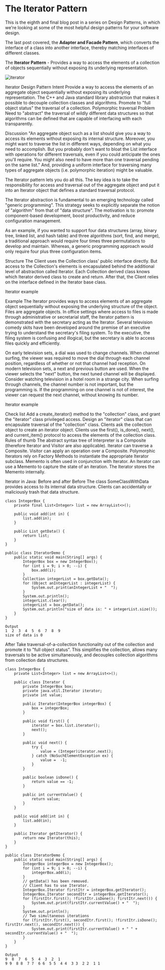 # The Iterator Pattern #

This is the eighth and final blog post in a series on Design Patterns, in which we're looking at some of the most helpful design patterns for your software design.

The last post covered, the **Adapter and Facade Pattern**, which converts the interface of a class into another interface, thereby matching interfaces of different classes.

The **Iterator Pattern** - Provides a way to access the elements of a collection of objects sequentially without exposing its underlying representation.

![iterator](https://user-images.githubusercontent.com/63193195/81504508-9bf45780-92e1-11ea-893e-b742837a3c5b.jpg)

Iterator Design Pattern
Intent
Provide a way to access the elements of an aggregate object sequentially without exposing its underlying representation.
The C++ and Java standard library abstraction that makes it possible to decouple collection classes and algorithms.
Promote to "full object status" the traversal of a collection.
Polymorphic traversal
Problem
Need to "abstract" the traversal of wildly different data structures so that algorithms can be defined that are capable of interfacing with each transparently.

Discussion
"An aggregate object such as a list should give you a way to access its elements without exposing its internal structure. Moreover, you might want to traverse the list in different ways, depending on what you need to accomplish. But you probably don't want to bloat the List interface with operations for different traversals, even if you could anticipate the ones you'll require. You might also need to have more than one traversal pending on the same list." And, providing a uniform interface for traversing many types of aggregate objects (i.e. polymorphic iteration) might be valuable.

The Iterator pattern lets you do all this. The key idea is to take the responsibility for access and traversal out of the aggregate object and put it into an Iterator object that defines a standard traversal protocol.

The Iterator abstraction is fundamental to an emerging technology called "generic programming". This strategy seeks to explicitly separate the notion of "algorithm" from that of "data structure". The motivation is to: promote component-based development, boost productivity, and reduce configuration management.

As an example, if you wanted to support four data structures (array, binary tree, linked list, and hash table) and three algorithms (sort, find, and merge), a traditional approach would require four times three permutations to develop and maintain. Whereas, a generic programming approach would only require four plus three configuration items.

Structure
The Client uses the Collection class' public interface directly. But access to the Collection's elements is encapsulated behind the additional level of abstraction called Iterator. Each Collection derived class knows which Iterator derived class to create and return. After that, the Client relies on the interface defined in the Iterator base class.

Iterator example

Example
The Iterator provides ways to access elements of an aggregate object sequentially without exposing the underlying structure of the object. Files are aggregate objects. In office settings where access to files is made through administrative or secretarial staff, the Iterator pattern is demonstrated with the secretary acting as the Iterator. Several television comedy skits have been developed around the premise of an executive trying to understand the secretary's filing system. To the executive, the filing system is confusing and illogical, but the secretary is able to access files quickly and efficiently.

On early television sets, a dial was used to change channels. When channel surfing, the viewer was required to move the dial through each channel position, regardless of whether or not that channel had reception. On modern television sets, a next and previous button are used. When the viewer selects the "next" button, the next tuned channel will be displayed. Consider watching television in a hotel room in a strange city. When surfing through channels, the channel number is not important, but the programming is. If the programming on one channel is not of interest, the viewer can request the next channel, without knowing its number.

Iterator example

Check list
Add a create_iterator() method to the "collection" class, and grant the "iterator" class privileged access.
Design an "iterator" class that can encapsulate traversal of the "collection" class.
Clients ask the collection object to create an iterator object.
Clients use the first(), is_done(), next(), and current_item() protocol to access the elements of the collection class.
Rules of thumb
The abstract syntax tree of Interpreter is a Composite (therefore Iterator and Visitor are also applicable).
Iterator can traverse a Composite. Visitor can apply an operation over a Composite.
Polymorphic Iterators rely on Factory Methods to instantiate the appropriate Iterator subclass.
Memento is often used in conjunction with Iterator. An Iterator can use a Memento to capture the state of an iteration. The Iterator stores the Memento internally.

Iterator in Java: Before and after
Before
The class SomeClassWithData provides access to its internal data structure. Clients can accidentally or maliciously trash that data structure.
```
class IntegerBox {
    private final List<Integer> list = new ArrayList<>();

    public void add(int in) {
        list.add(in);
    }

    public List getData() {
        return list;
    }
}

public class IteratorDemo {
    public static void main(String[] args) {
        IntegerBox box = new IntegerBox();
        for (int i = 9; i > 0; --i) {
            box.add(i);
        }
        Collection integerList = box.getData();
        for (Object anIntegerList : integerList) {
            System.out.print(anIntegerList + "  ");
        }
        System.out.println();
        integerList.clear();
        integerList = box.getData();
        System.out.println("size of data is: " + integerList.size());
    }
}

Output
1  2  3  4  5  6  7  8  9
size of data is 0

```
After
Take traversal-of-a-collection functionality out of the collection and promote it to "full object status". This simplifies the collection, allows many traversals to be active simultaneously, and decouples collection algorithms from collection data structures.
```
class IntegerBox {
    private List<Integer> list = new ArrayList<>();

    public class Iterator {
        private IntegerBox box;
        private java.util.Iterator iterator;
        private int value;

        public Iterator(IntegerBox integerBox) {
            box = integerBox;
        }

        public void first() {
            iterator = box.list.iterator();
            next();
        }

        public void next() {
            try {
                value = (Integer)iterator.next();
            } catch (NoSuchElementException ex) {
                value =  -1;
            }
        }

        public boolean isDone() {
            return value == -1;
        }

        public int currentValue() {
            return value;
        }
    }

    public void add(int in) {
        list.add(in);
    }

    public Iterator getIterator() {
        return new Iterator(this);
    }
}

public class IteratorDemo {
    public static void main(String[] args) {
        IntegerBox integerBox = new IntegerBox();
        for (int i = 9; i > 0; --i) {
            integerBox.add(i);
        }
        // getData() has been removed.
        // Client has to use Iterator.
        IntegerBox.Iterator firstItr = integerBox.getIterator();
        IntegerBox.Iterator secondItr = integerBox.getIterator();
        for (firstItr.first(); !firstItr.isDone(); firstItr.next()) {
            System.out.print(firstItr.currentValue() + "  ");
        }
        System.out.println();
        // Two simultaneous iterations
        for (firstItr.first(), secondItr.first(); !firstItr.isDone(); firstItr.next(), secondItr.next()) {
            System.out.print(firstItr.currentValue() + " " + secondItr.currentValue() + "  ");
        }
    }
}
```
```
Output
9  8  7  6  5  4  3  2  1
9 9  8 8  7 7  6 6  5 5  4 4  3 3  2 2  1 1
```
